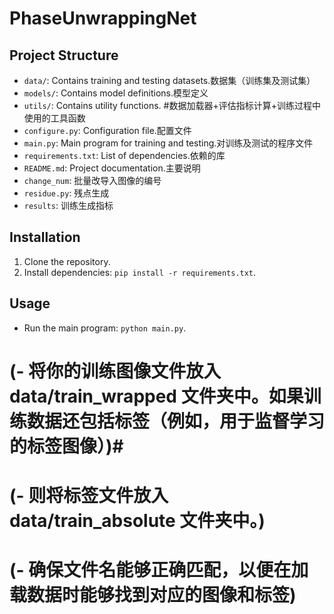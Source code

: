 # PhaseUnwrappingNet

## Project Structure
- `data/`: Contains training and testing datasets.数据集（训练集及测试集）
- `models/`: Contains model definitions.模型定义
- `utils/`: Contains utility functions. #数据加载器+评估指标计算+训练过程中使用的工具函数
- `configure.py`: Configuration file.配置文件
- `main.py`: Main program for training and testing.对训练及测试的程序文件
- `requirements.txt`: List of dependencies.依赖的库
- `README.md`: Project documentation.主要说明
- `change_num`: 批量改导入图像的编号
- `residue.py`: 残点生成
- `results`: 训练生成指标

## Installation
1. Clone the repository.
2. Install dependencies: `pip install -r requirements.txt`.

## Usage
- Run the main program: `python main.py`.

# (- 将你的训练图像文件放入 data/train_wrapped 文件夹中。如果训练数据还包括标签（例如，用于监督学习的标签图像）)#
# (- 则将标签文件放入 data/train_absolute 文件夹中。)
# (- 确保文件名能够正确匹配，以便在加载数据时能够找到对应的图像和标签)
